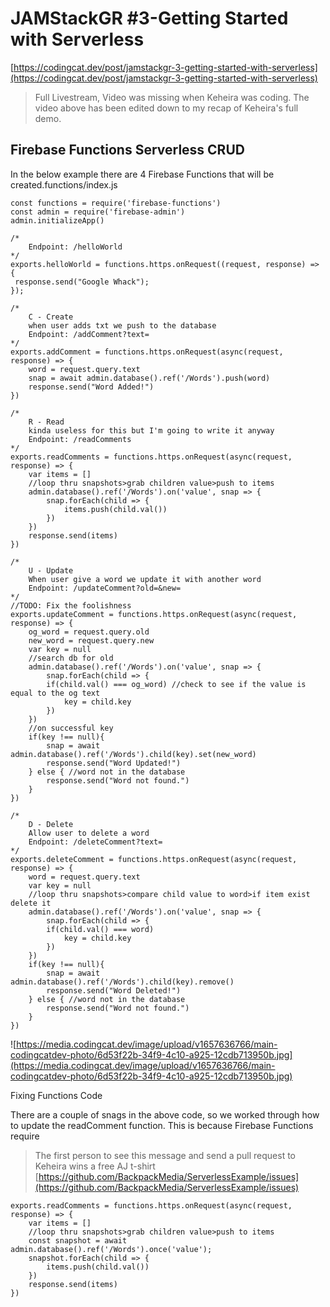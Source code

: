 # JAMStackGR #3-Getting Started with Serverless

[https://codingcat.dev/post/jamstackgr-3-getting-started-with-serverless](https://codingcat.dev/post/jamstackgr-3-getting-started-with-serverless)

> 
> 
> 
> Full Livestream, Video was missing when Keheira was coding. The video above has been edited down to my recap of Keheira's full demo.
> 

## Firebase Functions Serverless CRUD

In the below example there are 4 Firebase Functions that will be created.functions/index.js

```
const functions = require('firebase-functions')
const admin = require('firebase-admin')
admin.initializeApp()

/*
    Endpoint: /helloWorld
*/
exports.helloWorld = functions.https.onRequest((request, response) => {
 response.send("Google Whack");
});

/*
    C - Create
    when user adds txt we push to the database
    Endpoint: /addComment?text=
*/
exports.addComment = functions.https.onRequest(async(request, response) => {
    word = request.query.text
    snap = await admin.database().ref('/Words').push(word)
    response.send("Word Added!")
})

/*
    R - Read
    kinda useless for this but I'm going to write it anyway
    Endpoint: /readComments
*/
exports.readComments = functions.https.onRequest(async(request, response) => {
    var items = []
    //loop thru snapshots>grab children value>push to items
    admin.database().ref('/Words').on('value', snap => {
        snap.forEach(child => {
            items.push(child.val())
        })
    })
    response.send(items)
})

/*
    U - Update
    When user give a word we update it with another word
    Endpoint: /updateComment?old=&new=
*/
//TODO: Fix the foolishness
exports.updateComment = functions.https.onRequest(async(request, response) => {
    og_word = request.query.old
    new_word = request.query.new
    var key = null
    //search db for old
    admin.database().ref('/Words').on('value', snap => {
        snap.forEach(child => {
        if(child.val() === og_word) //check to see if the value is equal to the og text
            key = child.key
        })
    })
    //on successful key
    if(key !== null){
        snap = await admin.database().ref('/Words').child(key).set(new_word)
        response.send("Word Updated!")
    } else { //word not in the database
        response.send("Word not found.")
    }
})

/*
    D - Delete
    Allow user to delete a word
    Endpoint: /deleteComment?text=
*/
exports.deleteComment = functions.https.onRequest(async(request, response) => {
    word = request.query.text
    var key = null
    //loop thru snapshots>compare child value to word>if item exist delete it
    admin.database().ref('/Words').on('value', snap => {
        snap.forEach(child => {
        if(child.val() === word)
            key = child.key
        })
    })
    if(key !== null){
        snap = await admin.database().ref('/Words').child(key).remove()
        response.send("Word Deleted!")
    } else { //word not in the database
        response.send("Word not found.")
    }
})

```

![https://media.codingcat.dev/image/upload/v1657636766/main-codingcatdev-photo/6d53f22b-34f9-4c10-a925-12cdb713950b.jpg](https://media.codingcat.dev/image/upload/v1657636766/main-codingcatdev-photo/6d53f22b-34f9-4c10-a925-12cdb713950b.jpg)

Fixing Functions Code

There are a couple of snags in the above code, so we worked through how to update the readComment function. This is because Firebase Functions require

> 
> 
> 
> The first person to see this message and send a pull request to Keheira wins a free AJ t-shirt [https://github.com/BackpackMedia/ServerlessExample/issues](https://github.com/BackpackMedia/ServerlessExample/issues)
> 

```
exports.readComments = functions.https.onRequest(async(request, response) => {
    var items = []
    //loop thru snapshots>grab children value>push to items
    const snapshot = await admin.database().ref('/Words').once('value');
    snapshot.forEach(child => {
        items.push(child.val())
    })
    response.send(items)
})

```